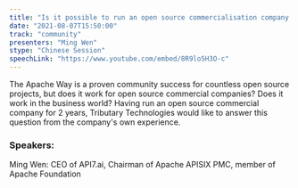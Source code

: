 ```yaml
---
title: "Is it possible to run an open source commercialisation company based on the Apache Way?"
date: "2021-08-07T15:50:00"
track: "community"
presenters: "Ming Wen"
stype: "Chinese Session"
speechLink: "https://www.youtube.com/embed/8R9lo5H3O-c"
---
```

The Apache Way is a proven community success for countless open source projects, but does it work for open source commercial companies? Does it work in the business world?
 Having run an open source commercial company for 2 years, Tributary Technologies would like to answer this question from the company's own experience.
 ### Speakers:
 Ming Wen: CEO of API7.ai, Chairman of Apache APISIX PMC, member of Apache Foundation

